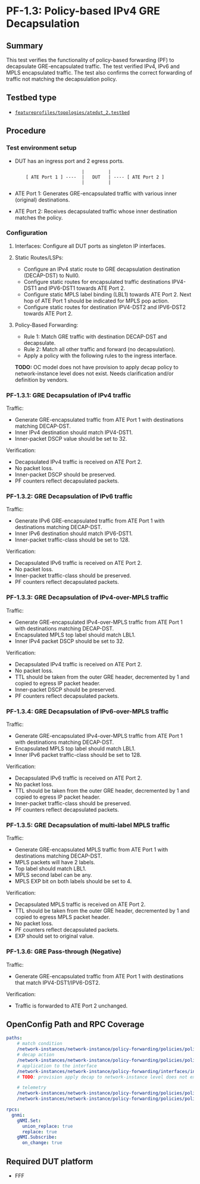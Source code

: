 # PF-1.3: Policy-based IPv4 GRE Decapsulation

## Summary

This test verifies the functionality of policy-based forwarding (PF) to decapsulate GRE-encapsulated traffic.
The test verified IPv4, IPv6 and MPLS encapsulated traffic.
The test also confirms the correct forwarding of traffic not matching the decapsulation policy.

## Testbed type

*  [`featureprofiles/topologies/atedut_2.testbed`](https://github.com/openconfig/featureprofiles/blob/main/topologies/atedut_2.testbed)

## Procedure

### Test environment setup

*   DUT has an ingress port and 2 egress ports.

    ```
                             |         |
        [ ATE Port 1 ] ----  |   DUT   | ---- [ ATE Port 2 ]
                             |         |
    ```

*  ATE Port 1: Generates GRE-encapsulated traffic with various inner (original) destinations.
*  ATE Port 2: Receives decapsulated traffic whose inner destination matches the policy.

### Configuration

1.  Interfaces: Configure all DUT ports as singleton IP interfaces.
 
2.  Static Routes/LSPs:
    *  Configure an IPv4 static route to GRE decapsulation destination (DECAP-DST) to Null0.
    *  Configure static routes for encapsulated traffic destinations IPV4-DST1 and IPV6-DST1 towards ATE Port 2.
    *  Configure static MPLS label binding (LBL1) towards ATE Port 2. Next hop of ATE Port 1 should be indicated for MPLS pop action.
    *  Configure static routes for destination IPV4-DST2 and IPV6-DST2 towards ATE Port 2.

3.  Policy-Based Forwarding: 
    *  Rule 1: Match GRE traffic with destination DECAP-DST and decapsulate.
    *  Rule 2: Match all other traffic and forward (no decapsulation).
    *  Apply a policy with the following rules to the ingress interface. 
    
    **TODO:** OC model does not have provision to apply decap policy to network-instance level does not exist. Needs clarification and/or definition by vendors.

    
### PF-1.3.1: GRE Decapsulation of IPv4 traffic
Traffic: 
-  Generate GRE-encapsulated traffic from ATE Port 1 with destinations matching DECAP-DST. 
-  Inner IPv4 destination should match IPV4-DST1.
-  Inner-packet DSCP value should be set to 32. 

Verification: 
-  Decapsulated IPv4 traffic is received on ATE Port 2.
-  No packet loss.
-  Inner-packet DSCP should be preserved.
-  PF counters reflect decapsulated packets.

### PF-1.3.2: GRE Decapsulation of IPv6 traffic
Traffic: 
-  Generate IPv6 GRE-encapsulated traffic from ATE Port 1 with destinations matching DECAP-DST. 
-  Inner IPv6 destination should match IPV6-DST1.
-  Inner-packet traffic-class should be set to 128. 

Verification:
-  Decapsulated IPv6 traffic is received on ATE Port 2.
-  No packet loss.
-  Inner-packet traffic-class should be preserved.
-  PF counters reflect decapsulated packets.


### PF-1.3.3: GRE Decapsulation of IPv4-over-MPLS traffic
Traffic: 
-  Generate GRE-encapsulated IPv4-over-MPLS traffic from ATE Port 1 with destinations matching DECAP-DST. 
-  Encapsulated MPLS top label should match LBL1.
-  Inner IPv4 packet DSCP should be set to 32. 

Verification:
-  Decapsulated IPv4 traffic is received on ATE Port 2.
-  No packet loss.
-  TTL should be taken from the outer GRE header, decremented by 1 and copied to egress IP packet header.
-  Inner-packet DSCP should be preserved.
-  PF counters reflect decapsulated packets.


### PF-1.3.4: GRE Decapsulation of IPv6-over-MPLS traffic
Traffic: 
-  Generate GRE-encapsulated IPv4-over-MPLS traffic from ATE Port 1 with destinations matching DECAP-DST. 
-  Encapsulated MPLS top label should match LBL1.
-  Inner IPv6 packet traffic-class should be set to 128. 

Verification:
-  Decapsulated IPv6 traffic is received on ATE Port 2.
-  No packet loss.
-  TTL should be taken from the outer GRE header, decremented by 1 and copied to egress IP packet header.
-  Inner-packet traffic-class should be preserved.
-  PF counters reflect decapsulated packets.



### PF-1.3.5: GRE Decapsulation of multi-label MPLS traffic
Traffic: 
-  Generate GRE-encapsulated MPLS traffic from ATE Port 1 with destinations matching DECAP-DST. 
-  MPLS packets will have 2 labels. 
-  Top label should match LBL1. 
-  MPLS second label can be any. 
-  MPLS EXP bit on both labels should be set to 4.

Verification:
-  Decapsulated MPLS traffic is received on ATE Port 2.
-  TTL should be taken from the outer GRE header, decremented by 1 and copied to egress MPLS packet header.
-  No packet loss.
-  PF counters reflect decapsulated packets.
-  EXP should set to original value.


### PF-1.3.6: GRE Pass-through (Negative)
Traffic: 
-  Generate GRE-encapsulated traffic from ATE Port 1 with destinations that match IPV4-DST1/IPV6-DST2.

Verification:
-  Traffic is forwarded to ATE Port 2 unchanged.


## OpenConfig Path and RPC Coverage

```yaml
paths:
    # match condition
    /network-instances/network-instance/policy-forwarding/policies/policy/rules/rule/ipv4/config/source-address:
    # decap action
    /network-instances/network-instance/policy-forwarding/policies/policy/rules/rule/action/config/decapsulate-gre:
    # application to the interface
    /network-instances/network-instance/policy-forwarding/interfaces/interface/config/apply-forwarding-policy:
    # TODO: provision apply decap to network-instance level does not exist. Needs clarification and definition by vendors.

    # telemetry
    /network-instances/network-instance/policy-forwarding/policies/policy/rules/rule/state/matched-pkts:
    /network-instances/network-instance/policy-forwarding/policies/policy/rules/rule/state/matched-octets:

rpcs:
  gnmi:
    gNMI.Set:
      union_replace: true
      replace: true
    gNMI.Subscribe:
      on_change: true
```

## Required DUT platform

* FFF